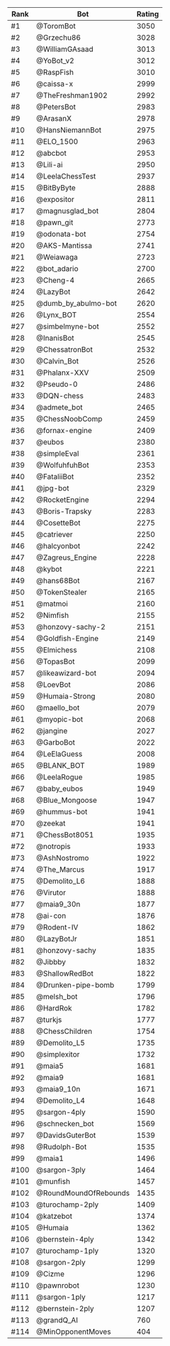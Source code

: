 Rank|Bot|Rating
---|---|---
#1|@ToromBot|3050
#2|@Grzechu86|3028
#3|@WilliamGAsaad|3013
#4|@YoBot_v2|3012
#5|@RaspFish|3010
#6|@caissa-x|2999
#7|@TheFreshman1902|2992
#8|@PetersBot|2983
#9|@ArasanX|2978
#10|@HansNiemannBot|2975
#11|@ELO_1500|2963
#12|@abcbot|2953
#13|@Lili-ai|2950
#14|@LeelaChessTest|2937
#15|@BitByByte|2888
#16|@expositor|2811
#17|@magnusglad_bot|2804
#18|@pawn_git|2773
#19|@odonata-bot|2754
#20|@AKS-Mantissa|2741
#21|@Weiawaga|2723
#22|@bot_adario|2700
#23|@Cheng-4|2665
#24|@LazyBot|2642
#25|@dumb_by_abulmo-bot|2620
#26|@Lynx_BOT|2554
#27|@simbelmyne-bot|2552
#28|@InanisBot|2545
#29|@ChessatronBot|2532
#30|@Calvin_Bot|2526
#31|@Phalanx-XXV|2509
#32|@Pseudo-0|2486
#33|@DQN-chess|2483
#34|@admete_bot|2465
#35|@ChessNoobComp|2459
#36|@fornax-engine|2409
#37|@eubos|2380
#38|@simpleEval|2361
#39|@WolfuhfuhBot|2353
#40|@FataliiBot|2352
#41|@jpg-bot|2329
#42|@RocketEngine|2294
#43|@Boris-Trapsky|2283
#44|@CosetteBot|2275
#45|@catriever|2250
#46|@halcyonbot|2242
#47|@Zagreus_Engine|2228
#48|@kybot|2221
#49|@hans68Bot|2167
#50|@TokenStealer|2165
#51|@matmoi|2160
#52|@Nimfish|2155
#53|@honzovy-sachy-2|2151
#54|@Goldfish-Engine|2149
#55|@Elmichess|2108
#56|@TopasBot|2099
#57|@likeawizard-bot|2094
#58|@LoevBot|2086
#59|@Humaia-Strong|2080
#60|@maello_bot|2079
#61|@myopic-bot|2068
#62|@jangine|2027
#63|@GarboBot|2022
#64|@LeElaGuess|2008
#65|@BLANK_BOT|1989
#66|@LeelaRogue|1985
#67|@baby_eubos|1949
#68|@Blue_Mongoose|1947
#69|@hummus-bot|1941
#70|@zeekat|1941
#71|@ChessBot8051|1935
#72|@notropis|1933
#73|@AshNostromo|1922
#74|@The_Marcus|1917
#75|@Demolito_L6|1888
#76|@Virutor|1888
#77|@maia9_30n|1877
#78|@ai-con|1876
#79|@Rodent-IV|1862
#80|@LazyBotJr|1851
#81|@honzovy-sachy|1835
#82|@Jibbby|1832
#83|@ShallowRedBot|1822
#84|@Drunken-pipe-bomb|1799
#85|@melsh_bot|1796
#86|@HardRok|1782
#87|@turkjs|1777
#88|@ChessChildren|1754
#89|@Demolito_L5|1735
#90|@simplexitor|1732
#91|@maia5|1681
#92|@maia9|1681
#93|@maia9_10n|1671
#94|@Demolito_L4|1648
#95|@sargon-4ply|1590
#96|@schnecken_bot|1569
#97|@DavidsGuterBot|1539
#98|@Rudolph-Bot|1535
#99|@maia1|1496
#100|@sargon-3ply|1464
#101|@munfish|1457
#102|@RoundMoundOfRebounds|1435
#103|@turochamp-2ply|1409
#104|@katzebot|1374
#105|@Humaia|1362
#106|@bernstein-4ply|1342
#107|@turochamp-1ply|1320
#108|@sargon-2ply|1299
#109|@Cizme|1296
#110|@pawnrobot|1230
#111|@sargon-1ply|1217
#112|@bernstein-2ply|1207
#113|@grandQ_AI|760
#114|@MinOpponentMoves|404
